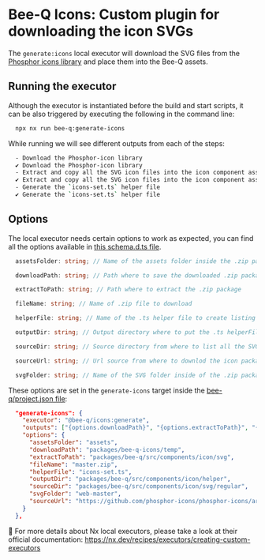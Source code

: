 # Bee-Q Icons: Custom plugin for downloading the icon SVGs

The `generate:icons` local executor will download the SVG files from the [Phosphor icons library](https://phosphoricons.com/) and place them into the Bee-Q assets.

## Running the executor

Although the executor is instantiated before the build and start scripts, it can be also triggered by executing the following in the command line:

```bash
  npx nx run bee-q:generate-icons
```

While running we will see different outputs from each of the steps:

```bash
  - Download the Phosphor-icon library
  ✔ Download the Phosphor-icon library
  - Extract and copy all the SVG icon files into the icon component assets folder
  ✔ Extract and copy all the SVG icon files into the icon component assets folder
  - Generate the `icons-set.ts` helper file
  ✔ Generate the `icons-set.ts` helper file
```

## Options

The local executor needs certain options to work as expected, you can find all the options available in [this schema.d.ts file](./src/executors/generate-icons/schema.d.ts).

```ts
  assetsFolder: string; // Name of the assets folder inside the .zip package

  downloadPath: string; // Path where to save the downloaded .zip package

  extractToPath: string; // Path where to extract the .zip package

  fileName: string; // Name of .zip file to download

  helperFile: string; // Name of the .ts helper file to create listing all the available icons name

  outputDir: string; // Output directory where to put the .ts helperFile file created

  sourceDir: string; // Source directory from where to list all the SVG icon files available

  sourceUrl: string; // Url source from where to downlod the icon package

  svgFolder: string; // Name of the SVG folder inside of the .zip package
```

These options are set in the `generate-icons` target inside the [bee-q/project.json file](../bee-q/project.json):

```json
  "generate-icons": {
    "executor": "@bee-q/icons:generate",
    "outputs": ["{options.downloadPath}", "{options.extractToPath}", "{options.outputDir}"],
    "options": {
      "assetsFolder": "assets",
      "downloadPath": "packages/bee-q-icons/temp",
      "extractToPath": "packages/bee-q/src/components/icon/svg",
      "fileName": "master.zip",
      "helperFile": "icons-set.ts",
      "outputDir": "packages/bee-q/src/components/icon/helper",
      "sourceDir": "packages/bee-q/src/components/icon/svg/regular",
      "svgFolder": "web-master",
      "sourceUrl": "https://github.com/phosphor-icons/phosphor-icons/archive/refs/heads"
    }
  },
```

📖 For more details about Nx local executors, please take a look at their official documentation: https://nx.dev/recipes/executors/creating-custom-executors

